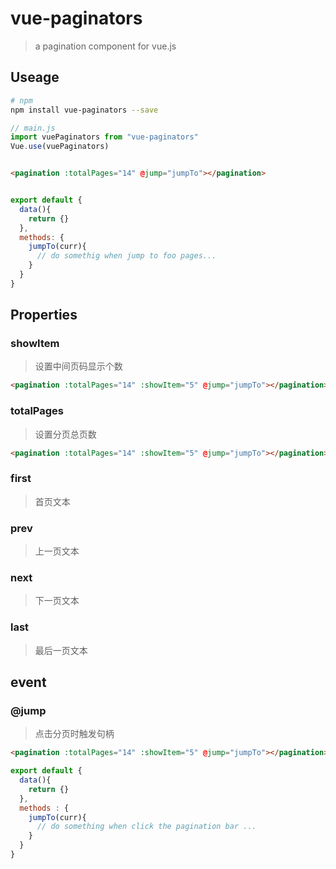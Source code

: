 # vue-paginators
> a pagination component for vue.js

## Useage

``` bash
# npm
npm install vue-paginators --save 

```
``` js
// main.js
import vuePaginators from "vue-paginators"
Vue.use(vuePaginators)

```


``` html

<pagination :totalPages="14" @jump="jumpTo"></pagination>

```

``` js

export default {
  data(){
    return {}
  },
  methods: {
    jumpTo(curr){
      // do somethig when jump to foo pages...
    }
  }
}

```

## Properties

### showItem
> 设置中间页码显示个数

``` html
<pagination :totalPages="14" :showItem="5" @jump="jumpTo"></pagination>
```

### totalPages
> 设置分页总页数

``` html
<pagination :totalPages="14" :showItem="5" @jump="jumpTo"></pagination>
```

### first
> 首页文本
### prev
> 上一页文本
### next
> 下一页文本
### last
> 最后一页文本

## event

### @jump
> 点击分页时触发句柄

``` html
<pagination :totalPages="14" :showItem="5" @jump="jumpTo"></pagination>
```

``` js
export default {
  data(){
    return {}
  },
  methods : {
    jumpTo(curr){
      // do something when click the pagination bar ...
    }
  }
}
```